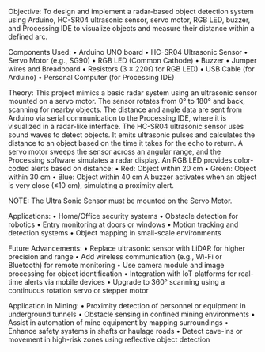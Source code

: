 
Objective:
To design and implement a radar-based object detection system using Arduino, HC-SR04 ultrasonic sensor, servo motor, RGB LED, buzzer, and Processing IDE to visualize objects and measure their distance within a defined arc.

Components Used:
•	Arduino UNO board
•	HC-SR04 Ultrasonic Sensor
•	Servo Motor (e.g., SG90)
•	RGB LED (Common Cathode)
•	Buzzer
•	Jumper wires and Breadboard
•	Resistors (3 × 220Ω for RGB LED)
•	USB Cable (for Arduino)
•	Personal Computer (for Processing IDE)


Theory:
This project mimics a basic radar system using an ultrasonic sensor mounted on a servo motor. The sensor rotates from 0° to 180° and back, scanning for nearby objects. The distance and angle data are sent from Arduino via serial communication to the Processing IDE, where it is visualized in a radar-like interface.
The HC-SR04 ultrasonic sensor uses sound waves to detect objects. It emits ultrasonic pulses and calculates the distance to an object based on the time it takes for the echo to return. A servo motor sweeps the sensor across an angular range, and the Processing software simulates a radar display.
An RGB LED provides color-coded alerts based on distance:
•	Red: Object within 20 cm
•	Green: Object within 30 cm
•	Blue: Object within 40 cm
A buzzer activates when an object is very close (≤10 cm), simulating a proximity alert.

NOTE: The Ultra Sonic Sensor must be mounted on the Servo Motor.

Applications:
•	Home/Office security systems
•	Obstacle detection for robotics
•	Entry monitoring at doors or windows
•	Motion tracking and detection systems
•	Object mapping in small-scale environments

Future Advancements:
•	Replace ultrasonic sensor with LiDAR for higher precision and range
•	Add wireless communication (e.g., Wi-Fi or Bluetooth) for remote monitoring
•	Use camera module and image processing for object identification
•	Integration with IoT platforms for real-time alerts via mobile devices
•	Upgrade to 360° scanning using a continuous rotation servo or stepper motor


Application in Mining:
•	Proximity detection of personnel or equipment in underground tunnels
•	Obstacle sensing in confined mining environments
•	Assist in automation of mine equipment by mapping surroundings
•	Enhance safety systems in shafts or haulage roads
•	Detect cave-ins or movement in high-risk zones using reflective object detection

